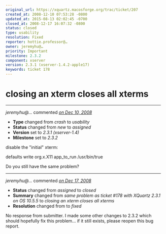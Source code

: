 ```yaml
---
original_url: https://xquartz.macosforge.org/trac/ticket/207
created_at: 2008-12-10 07:53:28 -0800
updated_at: 2015-08-13 02:02:45 -0700
closed_at: 2008-12-17 16:07:32 -0800
status: closed
type: usability
resolution: Fixed
reporter: hottie.professor@…
owner: jeremyhu@…
priority: Important
milestone: 2.3.2
component: xserver
version: 2.3.1 (xserver-1.4.2-apple17)
keywords: ticket 178
---
```


closing an xterm closes all xterms
==================================





---

*jeremyhu@…* commented *[on Dec 10, 2008](https://xquartz.macosforge.org/trac/ticket/207#comment:1 "December 10, 2008 at 12:04 PM PST")*

-   **Type** changed from *crash* to *usability*
-   **Status** changed from *new* to *assigned*
-   **Version** set to *2.3.1 (xserver-1.4)*
-   **Milestone** set to *2.3.2*

disable the "initial" xterm:

defaults write org.x.X11 app\_to\_run /usr/bin/true

Do you still have the same problem?



---

*jeremyhu@…* commented *[on Dec 17, 2008](https://xquartz.macosforge.org/trac/ticket/207#comment:2 "December 17, 2008 at 4:07 PM PST")*

-   **Status** changed from *assigned* to *closed*
-   **Summary** changed from *same problem as ticket \#⁠178 with XQuartz 2.3.1 on OS 10.5.5* to *closing an xterm closes all xterms*
-   **Resolution** changed from to *fixed*

No response from submitter. I made some other changes to 2.3.2 which should hopefully fix this problem... if it still exists, please reopen this bug report.



